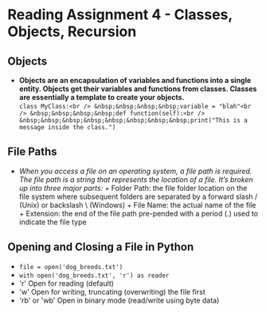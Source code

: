 # **Reading Assignment 4 - Classes, Objects, Recursion**

 ## Objects
  + **Objects are an encapsulation of variables and functions into a single entity. Objects get their variables and functions from classes. Classes are essentially a template to create your objects.**<br />
   `class MyClass:<br />
    &nbsp;&nbsp;&nbsp;&nbsp;variable = "blah"<br />
    &nbsp;&nbsp;&nbsp;&nbsp;def function(self):<br />
    &nbsp;&nbsp;&nbsp;&nbsp;&nbsp;&nbsp;&nbsp;&nbsp;print("This is a message inside the class.")`

 ## File Paths
   + *When you access a file on an operating system, a file path is required. The file path is a string that represents the location of a file. It’s broken up into three major parts:*
    + Folder Path: the file folder location on the file system where subsequent folders are separated by a forward slash / (Unix) or backslash \ (Windows)
    + File Name: the actual name of the file
    + Extension: the end of the file path pre-pended with a period (.) used to indicate the file type
    
 ## Opening and Closing a File in Python
  + `file = open('dog_breeds.txt')`
  + `with open('dog_breeds.txt', 'r') as reader`
  + 'r'	Open for reading (default)
  + 'w'	Open for writing, truncating (overwriting) the file first
  + 'rb' or 'wb'	Open in binary mode (read/write using byte data)

